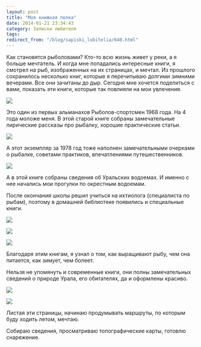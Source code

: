 ```yaml
---
layout: post
title: "Моя книжная полка"
date: 2014-01-21 23:34:43
category: Записки любителя
tags:
redirect_from: "/blog/sapiski_lubitelia/640.html"
---
```

Как становятся рыболовами? Кто-то всю жизнь живет у реки, а я больше
мечтатель. И когда мне попадались интересные книги, я смотрел на рыб,
изображенных на их страницах, и мечтал. Из прошлого сохранилось
несколько книг, которые я перечитываю долгими зимними вечерами. Все они
зачитаны до дыр. Сегодня мне хочется поделиться с вами, показать эти
книги, которые так повлияли на мои увлечения.

![](http://fishingguru.ru/uploads/images/00/00/01/2014/01/21/1d6b35.jpg)

Это один из первых альманахов Рыболов-спортсмен 1968 года. На 4 года
моложе меня. В этой старой книге собраны замечательные лирические
рассказы про рыбалку, хорошие практические статьи.

![](http://fishingguru.ru/uploads/images/00/00/01/2014/01/21/c9fff4.jpg)

А этот экземпляр за 1978 год тоже наполнен замечательными очерками о
рыбалке, советами практиков, впечатлениями путешественников.

![](http://fishingguru.ru/uploads/images/00/00/01/2014/01/21/cec2af.jpg)

А в этой книге собраны сведения об Уральских водоемах. И именно с нее
начались мои прогулки по окрестным водоемам.

После окончания школы решил учиться на ихтиолога (специалиста по рыбам),
поэтому в домашней библиотеке появились и специальные книги.

![](http://fishingguru.ru/uploads/images/00/00/01/2014/01/21/96d77b.jpg)

![](http://fishingguru.ru/uploads/images/00/00/01/2014/01/21/352596.jpg)

![](http://fishingguru.ru/uploads/images/00/00/01/2014/01/21/83bec6.jpg)

Благодаря этим книгам, я узнал о том, как выращивают рыбу, чем она
питается, как зимует, чем болеет.

Нельзя не упомянуть и современные книги, они полны замечательных
сведений о природе Урала, его обитателях, да и оформлены красиво.

![](http://fishingguru.ru/uploads/images/00/00/01/2014/01/21/5da3fa.jpg)

![](http://fishingguru.ru/uploads/images/00/00/01/2014/01/21/fb11ba.jpg)

Листая эти страницы, начинаю продумывать маршруты, по которым буду
ходить летом, мечтаю.

Собираю сведения, просматриваю топографические карты, готовлю
снаряжение.
